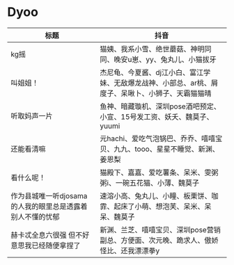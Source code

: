 # Dyoo
标题|抖音
-|-
kg摇|猫姨、我系小雪、绝世蘑菇、神明同同、晚安u崽、yy、兔丸儿、小猫拔牙
叫姐姐！|杰尼龟、今夏酱、dj江小白、富江学妹、无敌爆龙战神、小部总、ar桃、屑度子、呆啾卜、小狮子、天霸猫猫晴
听取妈声一片|鱼神、暗藏璇机、深圳pose酒吧预定、小宣、15号发工资、妖夭、魏莫子、yuumi
还能看清嘛|元hachi、爱吃气泡锅巴、乔乔、嘻嘻宝贝、九九、tooo、星星不睡觉、新渊、姜恩梨
看什么呢！|猫殿下、嘉嘉、爱吃薯条、呆米、雯粥粥i、一碗五花猫、小薄、魏莫子
作为县城唯一听djosama的人我的眼里总是透露着别人不懂的忧郁|速溶小高、兔丸儿、小瞳、板栗饼、咖霏、起床了小萌、想泡芙、呆米、呆呆、魏莫子
赫卡忒全息六很强 但不好意思我已经随便拿捏了|新渊、兰芝、嘻嘻宝贝、深圳pose营销副总、方便面、次元晚、跪求人、傲娇怪比、还我漂漂拳y